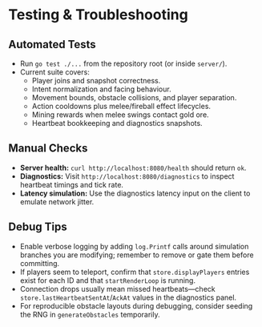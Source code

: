 # Testing & Troubleshooting

## Automated Tests
- Run `go test ./...` from the repository root (or inside `server/`).
- Current suite covers:
  - Player joins and snapshot correctness.
  - Intent normalization and facing behaviour.
  - Movement bounds, obstacle collisions, and player separation.
  - Action cooldowns plus melee/fireball effect lifecycles.
  - Mining rewards when melee swings contact gold ore.
  - Heartbeat bookkeeping and diagnostics snapshots.

## Manual Checks
- **Server health:** `curl http://localhost:8080/health` should return `ok`.
- **Diagnostics:** Visit `http://localhost:8080/diagnostics` to inspect heartbeat timings and tick rate.
- **Latency simulation:** Use the diagnostics latency input on the client to emulate network jitter.

## Debug Tips
- Enable verbose logging by adding `log.Printf` calls around simulation branches you are modifying; remember to remove or gate them before committing.
- If players seem to teleport, confirm that `store.displayPlayers` entries exist for each ID and that `startRenderLoop` is running.
- Connection drops usually mean missed heartbeats—check `store.lastHeartbeatSentAt`/`AckAt` values in the diagnostics panel.
- For reproducible obstacle layouts during debugging, consider seeding the RNG in `generateObstacles` temporarily.
